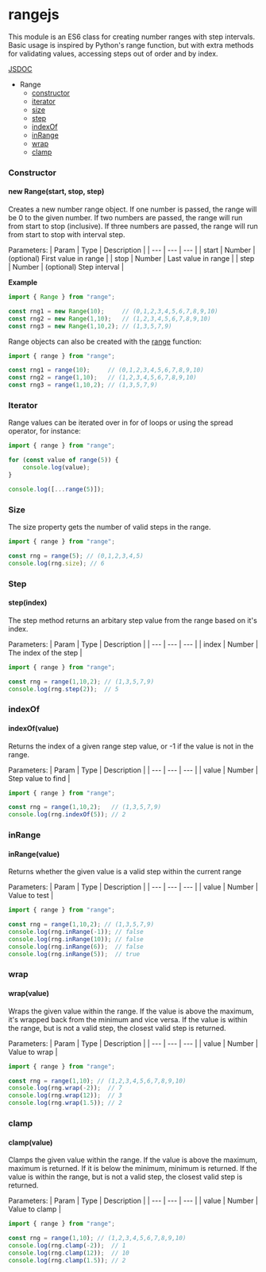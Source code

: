# rangejs

This module is an ES6 class for creating number ranges with step intervals. Basic usage is inspired by Python's range function, but with extra methods for validating values, accessing steps out of order and by index.

[JSDOC]()

* Range
    * [constructor](#constructor)
    * [iterator](#iterator)
    * [size](#size)
    * [step](#step)
    * [indexOf](#indexof)
    * [inRange](#inrange)
    * [wrap](#wrap)
    * [clamp](#clamp)

### Constructor

#### new Range(start, stop, step)

Creates a new number range object.
If one number is passed, the range will be 0 to the given number.
If two numbers are passed, the range will run from start to stop (inclusive).
If three numbers are passed, the range will run from start to stop with interval step.


Parameters:
| Param | Type | Description |
| --- | --- | --- |
| start | Number | (optional) First value in range |
| stop | Number | Last value in range |
| step | Number | (optional) Step interval |

**Example**
```javascript
import { Range } from "range";

const rng1 = new Range(10);     // (0,1,2,3,4,5,6,7,8,9,10)
const rng2 = new Range(1,10);   // (1,2,3,4,5,6,7,8,9,10)
const rng3 = new Range(1,10,2); // (1,3,5,7,9)
```

Range objects can also be created with the [range]() function:
```javascript
import { range } from "range";

const rng1 = range(10);     // (0,1,2,3,4,5,6,7,8,9,10)
const rng2 = range(1,10);   // (1,2,3,4,5,6,7,8,9,10)
const rng3 = range(1,10,2); // (1,3,5,7,9)
```

### Iterator

Range values can be iterated over in for of loops or using the spread operator, for instance:
```javascript
import { range } from "range";

for (const value of range(5)) {
    console.log(value);
}

console.log([...range(5)]);
```

### Size

The size property gets the number of valid steps in the range.
```javascript
import { range } from "range";

const rng = range(5); // (0,1,2,3,4,5)
console.log(rng.size); // 6
```

### Step

#### step(index)

The step method returns an arbitary step value from the range based on it's index.

Parameters:
| Param | Type | Description |
| --- | --- | --- |
| index | Number | The index of the step |

```javascript
import { range } from "range";

const rng = range(1,10,2); // (1,3,5,7,9)
console.log(rng.step(2));  // 5
```

### indexOf

#### indexOf(value)

Returns the index of a given range step value, or -1 if the value is not in the range.

Parameters:
| Param | Type | Description |
| --- | --- | --- |
| value | Number | Step value to find |

```javascript
import { range } from "range";

const rng = range(1,10,2);   // (1,3,5,7,9)
console.log(rng.indexOf(5)); // 2 
```

### inRange

#### inRange(value)

Returns whether the given value is a valid step within the current range

Parameters:
| Param | Type | Description |
| --- | --- | --- |
| value | Number | Value to test |

```javascript
import { range } from "range";

const rng = range(1,10,2); // (1,3,5,7,9)
console.log(rng.inRange(-1)); // false
console.log(rng.inRange(10)); // false
console.log(rng.inRange(6));  // false
console.log(rng.inRange(5));  // true
```

### wrap

#### wrap(value)

Wraps the given value within the range. If the value is above the maximum, it's wrapped back from the minimum and vice versa. If the value is within the range, but is not a valid step, the closest valid step is returned.

Parameters:
| Param | Type | Description |
| --- | --- | --- |
| value | Number | Value to wrap |

```javascript
import { range } from "range";

const rng = range(1,10); // (1,2,3,4,5,6,7,8,9,10)
console.log(rng.wrap(-2));  // 7
console.log(rng.wrap(12));  // 3
console.log(rng.wrap(1.5)); // 2
```

### clamp

#### clamp(value)

Clamps the given value within the range. If the value is above the maximum, maximum is returned. If it is below the minimum, minimum is returned. If the value is within the range, but is not a valid step, the closest valid step is returned.

Parameters:
| Param | Type | Description |
| --- | --- | --- |
| value | Number | Value to clamp |

```javascript
import { range } from "range";

const rng = range(1,10); // (1,2,3,4,5,6,7,8,9,10)
console.log(rng.clamp(-2));  // 1
console.log(rng.clamp(12));  // 10
console.log(rng.clamp(1.5)); // 2
```
